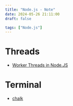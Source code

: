 ```yaml
---
title: "Node.js - Note"
date: 2024-05-26 21:11:00
draft: false

tags: ["Node.js"]
---
```


# Threads 
- [Worker Threads in Node.JS](https://www.scaler.com/topics/nodejs/worker-threads-in-node-js/)

# Terminal
- [chalk](https://github.com/chalk/chalk)
